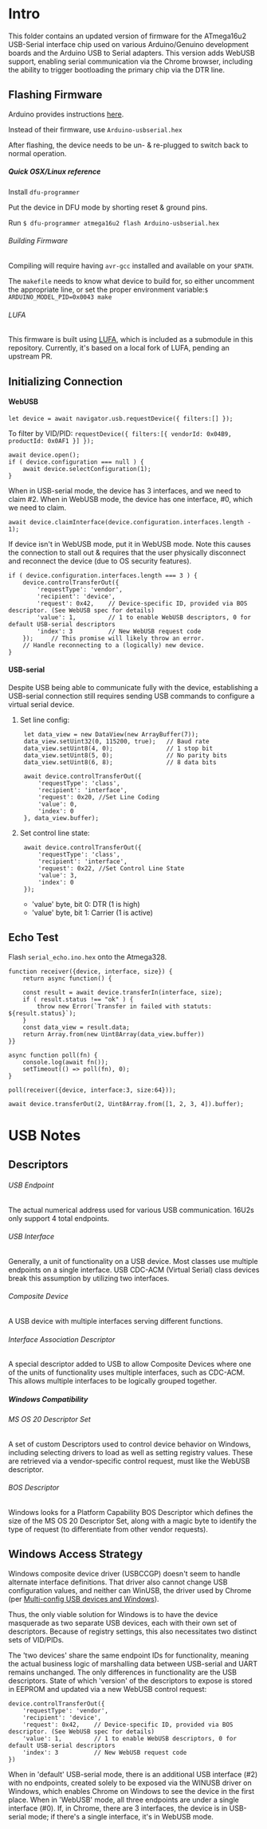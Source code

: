 Intro
=====

This folder contains an updated version of firmware for the ATmega16u2 USB-Serial interface chip used on various
 Arduino/Genuino development boards and the Arduino USB to Serial adapters. This version adds WebUSB support, enabling
 serial communication via the Chrome browser, including the ability to trigger bootloading the primary chip via the DTR
 line.

Flashing Firmware
-----------------

Arduino provides instructions [here](https://www.arduino.cc/en/Hacking/DFUProgramming8U2).

Instead of their firmware, use `Arduino-usbserial.hex`

After flashing, the device needs to be un- & re-plugged to switch back to normal operation.

##### Quick OSX/Linux reference

Install `dfu-programmer`

Put the device in DFU mode by shorting reset & ground pins.
 
Run `$ dfu-programmer atmega16u2 flash Arduino-usbserial.hex`

###### Building Firmware

Compiling will require having `avr-gcc` installed and available on your `$PATH`.

The `makefile` needs to know what device to build for, so either uncomment the appropriate line, or set the proper
 environment variable:`$ ARDUINO_MODEL_PID=0x0043 make`
 
###### LUFA

This firmware is built using [LUFA](http://www.fourwalledcubicle.com/LUFA.php), which is included as a submodule in this
repository. Currently, it's based on a local fork of LUFA, pending an upstream PR.

Initializing Connection
-----------------------

#### WebUSB

    let device = await navigator.usb.requestDevice({ filters:[] });

To filter by VID/PID: `requestDevice({ filters:[{ vendorId: 0x04B9, productId: 0x0AF1 }] });`

    await device.open();
    if ( device.configuration === null ) {
        await device.selectConfiguration(1);
    }
    
When in USB-serial mode, the device has 3 interfaces, and we need to claim #2. When in WebUSB mode, the device has one
interface, #0, which we need to claim.

    await device.claimInterface(device.configuration.interfaces.length - 1);
    
If device isn't in WebUSB mode, put it in WebUSB mode. Note this causes the connection to stall out & requires that the
user physically disconnect and reconnect the device (due to OS security features).

    if ( device.configuration.interfaces.length === 3 ) {
        device.controlTransferOut({
            'requestType': 'vendor',
            'recipient': 'device',
            'request': 0x42,    // Device-specific ID, provided via BOS descriptor. (See WebUSB spec for details)
            'value': 1,         // 1 to enable WebUSB descriptors, 0 for default USB-serial descriptors
            'index': 3          // New WebUSB request code
        });     // This promise will likely throw an error.
        // Handle reconnecting to a (logically) new device.
    }

#### USB-serial

Despite USB being able to communicate fully with the device, establishing a USB-serial connection still requires
sending USB commands to configure a virtual serial device.

1. Set line config:

        let data_view = new DataView(new ArrayBuffer(7));
        data_view.setUint32(0, 115200, true);   // Baud rate
        data_view.setUint8(4, 0);               // 1 stop bit
        data_view.setUint8(5, 0);               // No parity bits
        data_view.setUint8(6, 8);               // 8 data bits

        await device.controlTransferOut({
            'requestType': 'class',
            'recipient': 'interface',
            'request': 0x20, //Set Line Coding
            'value': 0,
            'index': 0
        }, data_view.buffer);

2. Set control line state:

        await device.controlTransferOut({
            'requestType': 'class',
            'recipient': 'interface',
            'request': 0x22, //Set Control Line State
            'value': 3,
            'index': 0
        });
        
    * 'value' byte, bit 0: DTR (1 is high)
    * 'value' byte, bit 1: Carrier (1 is active)

Echo Test
---------

Flash `serial_echo.ino.hex` onto the Atmega328.

```$js
function receiver({device, interface, size}) {
    return async function() {
   
    const result = await device.transferIn(interface, size);
    if ( result.status !== "ok" ) {
        throw new Error(`Transfer in failed with statuts: ${result.status}`);
    }
    const data_view = result.data;
    return Array.from(new Uint8Array(data_view.buffer))
}}

async function poll(fn) {
    console.log(await fn());
    setTimeout(() => poll(fn), 0);
}

poll(receiver({device, interface:3, size:64}));

await device.transferOut(2, Uint8Array.from([1, 2, 3, 4]).buffer);
```

USB Notes
=========

## Descriptors

###### USB Endpoint
The actual numerical address used for various USB communication. 16U2s only support 4 total endpoints.

###### USB Interface
Generally, a unit of functionality on a USB device. Most classes use multiple endpoints on a single interface.
USB CDC-ACM (Virtual Serial) class devices break this assumption by utilizing two interfaces.

###### Composite Device
A USB device with multiple interfaces serving different functions.

###### Interface Association Descriptor
A special descriptor added to USB to allow Composite Devices where one of the units of functionality uses
multiple interfaces, such as CDC-ACM. This allows multiple interfaces to be logically grouped together.

##### Windows Compatibility

###### MS OS 20 Descriptor Set
A set of custom Descriptors used to control device behavior on Windows, including selecting drivers to load as well as 
setting registry values. These are retrieved via a vendor-specific control request, must like the WebUSB descriptor.

###### BOS Descriptor
Windows looks for a Platform Capability BOS Descriptor which defines the size of the MS OS 20 Descriptor Set, along
with a magic byte to identify the type of request (to differentiate from other vendor requests).

## Windows Access Strategy
Windows composite device driver (USBCCGP) doesn't seem to handle alternate interface definitions.
That driver also cannot change USB configuration values, and neither can WinUSB, the driver used by Chrome 
(per [Multi-config USB devices and Windows](https://techcommunity.microsoft.com/t5/Microsoft-USB-Blog/Multi-config-USB-devices-and-Windows/ba-p/270702)).

Thus, the only viable solution for Windows is to have the device masquerade as two separate USB devices,
each with their own set of descriptors.
Because of registry settings, this also necessitates two distinct sets of VID/PIDs.

The 'two devices' share the same endpoint IDs for functionality, meaning the actual business logic of marshalling data
between USB-serial and UART remains unchanged. The only differences in functionality are the USB descriptors.
State of which 'version' of the descriptors to expose is stored in EEPROM and updated via a new WebUSB control request:

```$js
device.controlTransferOut({
    'requestType': 'vendor',
    'recipient': 'device',
    'request': 0x42,    // Device-specific ID, provided via BOS descriptor. (See WebUSB spec for details)
    'value': 1,         // 1 to enable WebUSB descriptors, 0 for default USB-serial descriptors
    'index': 3          // New WebUSB request code
})
```

When in 'default' USB-serial mode, there is an additional USB interface (#2) with no endpoints, created solely to be
exposed via the WINUSB driver on Windows, which enables Chrome on Windows to see the device in the first place.
When in 'WebUSB' mode, all three endpoints are under a single interface (#0). If, in Chrome, there are 3 interfaces,
the device is in USB-serial mode; if there's a single interface, it's in WebUSB mode.

